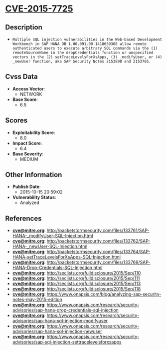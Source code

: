 
# [CVE-2015-7725](http://packetstormsecurity.com/files/133761/SAP-HANA-_modifyUser-SQL-Injection.html)

## Description

- `Multiple SQL injection vulnerabilities in the Web-based Development Workbench in SAP HANA DB 1.00.091.00.1418659308 allow remote authenticated users to execute arbitrary SQL commands via the (1) remoteSourceName in the dropCredentials function or unspecified vectors in the (2) setTraceLevelsForXsApps, (3) _modifyUser, or (4) _newUser function, aka SAP Security Notes 2153898 and 2153765.`

## Cvss Data

- **Access Vector**:
  - NETWORK
- **Base Score**:
  - 6.5

## Scores

- **Exploitability Score**:
  - 8.0
- **Impact Score**:
  - 6.4
- **Base Severity**:
  - MEDIUM

## Other Information

- **Publish Date**:
  - 2015-10-15 20:59:02
- **Vulnerability Status**:
  - Analyzed

## References

- **cve@mitre.org**: http://packetstormsecurity.com/files/133761/SAP-HANA-_modifyUser-SQL-Injection.html
- **cve@mitre.org**: http://packetstormsecurity.com/files/133762/SAP-HANA-_newUser-SQL-Injection.html
- **cve@mitre.org**: http://packetstormsecurity.com/files/133764/SAP-HANA-setTraceLevelsForXsApps-SQL-Injection.html
- **cve@mitre.org**: http://packetstormsecurity.com/files/133769/SAP-HANA-Drop-Credentials-SQL-Injection.html
- **cve@mitre.org**: http://seclists.org/fulldisclosure/2015/Sep/110
- **cve@mitre.org**: http://seclists.org/fulldisclosure/2015/Sep/111
- **cve@mitre.org**: http://seclists.org/fulldisclosure/2015/Sep/113
- **cve@mitre.org**: http://seclists.org/fulldisclosure/2015/Sep/118
- **cve@mitre.org**: https://www.onapsis.com/blog/analyzing-sap-security-notes-may-2015-edition
- **cve@mitre.org**: https://www.onapsis.com/research/security-advisories/sap-hana-drop-credentials-sql-injection
- **cve@mitre.org**: https://www.onapsis.com/research/security-advisories/sap-hana-sql-injection-modifyuser
- **cve@mitre.org**: https://www.onapsis.com/research/security-advisories/sap-hana-sql-injection-newuser
- **cve@mitre.org**: https://www.onapsis.com/research/security-advisories/sap-sql-injection-settracelevelsforxsapps
